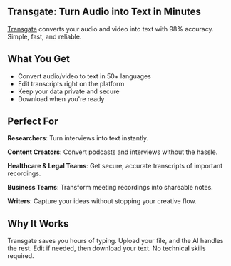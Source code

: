 ## Transgate: Turn Audio into Text in Minutes

[Transgate](https://transgate.ai/) converts your audio and video into text with 98% accuracy. Simple, fast, and reliable.

## What You Get

- Convert audio/video to text in 50+ languages
- Edit transcripts right on the platform
- Keep your data private and secure
- Download when you're ready

## Perfect For

**Researchers**: Turn interviews into text instantly.

**Content Creators**: Convert podcasts and interviews without the hassle.

**Healthcare & Legal Teams**: Get secure, accurate transcripts of important recordings.

**Business Teams**: Transform meeting recordings into shareable notes.

**Writers**: Capture your ideas without stopping your creative flow.

## Why It Works

Transgate saves you hours of typing. Upload your file, and the AI handles the rest. Edit if needed, then download your text. No technical skills required.
